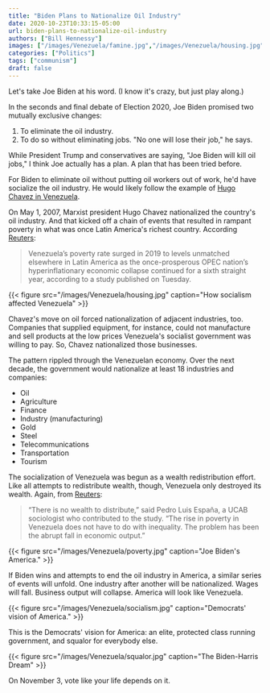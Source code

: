 ```yaml
---
title: "Biden Plans to Nationalize Oil Industry"
date: 2020-10-23T10:33:15-05:00
url: biden-plans-to-nationalize-oil-industry
authors: ["Bill Hennessy"]
images: ["/images/Venezuela/famine.jpg","/images/Venezuela/housing.jpg","/images/Venezuela/poverty.jpg","/images/Venezuela/socialism.jpg","/images/Venezuela/squalor.jpg"]
categories: ["Politics"]
tags: ["communism"]
draft: false
---
```

Let's take Joe Biden at his word. (I know it's crazy, but just play along.)

In the seconds and final debate of Election 2020, Joe Biden promised two mutually exclusive changes:

1. To eliminate the oil industry.
2. To do so without eliminating jobs. "No one will lose their job," he says.

While President Trump and conservatives are saying, "Joe Biden will kill oil jobs," I think Joe actually has a plan. A plan that has been tried before.

For Biden to eliminate oil without putting oil workers out of work, he'd have socialize the oil industry. He would likely follow the example of [Hugo Chavez in Venezuela](https://www.reuters.com/article/us-venezuela-election-nationalizations-idUSBRE89701X20121008). 

On May 1, 2007, Marxist president Hugo Chavez nationalized the country's oil industry. And that kicked off a chain of events that resulted in rampant poverty in what was once Latin America's richest country. According [Reuters](https://www.reuters.com/article/venezuela-poverty-idUSL1N2EE1MG):

> Venezuela’s poverty rate surged in 2019 to levels unmatched elsewhere in Latin America as the once-prosperous OPEC nation’s hyperinflationary economic collapse continued for a sixth straight year, according to a study published on Tuesday.

{{< figure src="/images/Venezuela/housing.jpg" caption="How socialism affected Venezuela" >}}

Chavez's move on oil forced nationalization of adjacent industries, too. Companies that supplied equipment, for instance, could not manufacture and sell products at the low prices Venezuela's socialist government was willing to pay. So, Chavez nationalized those businesses. 

The pattern rippled through the Venezuelan economy. Over the next decade, the government would nationalize at least 18 industries and companies:

* Oil
* Agriculture
* Finance
* Industry (manufacturing)
* Gold
* Steel
* Telecommunications
* Transportation
* Tourism

The socialization of Venezuela was begun as a wealth redistribution effort. Like all attempts to redistribute wealth, though, Venezuela only destroyed its wealth. Again, from [Reuters](https://www.reuters.com/article/venezuela-poverty-idUSL1N2EE1MG):

> “There is no wealth to distribute,” said Pedro Luis España, a UCAB sociologist who contributed to the study. “The rise in poverty in Venezuela does not have to do with inequality. The problem has been the abrupt fall in economic output.”

{{< figure src="/images/Venezuela/poverty.jpg" caption="Joe Biden's America." >}}

If Biden wins and attempts to end the oil industry in America, a similar series of events will unfold. One industry after another will be nationalized. Wages will fall. Business output will collapse. America will look like Venezuela. 

{{< figure src="/images/Venezuela/socialism.jpg" caption="Democrats' vision of America." >}}

This is the Democrats' vision for America: an elite, protected class running government, and squalor for everybody else. 

{{< figure src="/images/Venezuela/squalor.jpg" caption="The Biden-Harris Dream" >}}

On November 3, vote like your life depends on it. 